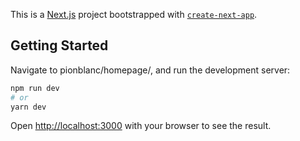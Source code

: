 This is a [Next.js](https://nextjs.org/) project bootstrapped with [`create-next-app`](https://github.com/vercel/next.js/tree/canary/packages/create-next-app).

## Getting Started
Navigate to pionblanc/homepage/, and run the development server:

```bash
npm run dev
# or
yarn dev
```

Open [http://localhost:3000](http://localhost:3000) with your browser to see the result.
